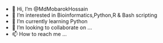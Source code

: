 - 👋 Hi, I’m @MdMobarokHossain
- 👀 I’m interested in Bioinformatics,Python,R & Bash scripting
- 🌱 I’m currently learning Python
- 💞️ I’m looking to collaborate on ...
- 📫 How to reach me ...

<!---
MdMobarokHossain/MdMobarokHossain is a ✨ special ✨ repository because its `README.md` (this file) appears on your GitHub profile.
You can click the Preview link to take a look at your changes.
--->
